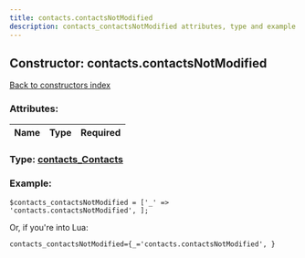 ```yaml
---
title: contacts.contactsNotModified
description: contacts_contactsNotModified attributes, type and example
---
```

## Constructor: contacts.contactsNotModified  
[Back to constructors index](index.md)



### Attributes:

| Name     |    Type       | Required |
|----------|:-------------:|---------:|



### Type: [contacts\_Contacts](../types/contacts_Contacts.md)


### Example:

```
$contacts_contactsNotModified = ['_' => 'contacts.contactsNotModified', ];
```  

Or, if you're into Lua:  


```
contacts_contactsNotModified={_='contacts.contactsNotModified', }

```


